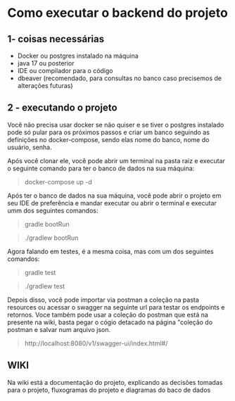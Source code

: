 # Como executar o backend do projeto

## 1- coisas necessárias
- Docker ou postgres instalado na máquina
- java 17 ou posterior
- IDE ou compilador para o código
- dbeaver (recomendado, para consultas no banco caso precisemos de alterações futuras)

## 2 - executando o projeto

Você não precisa usar docker se não quiser e se tiver o postgres instalado pode só pular
para os próximos passos e criar um banco seguindo as definições no docker-compose, sendo elas nome do banco, nome do usuário, senha.

Após você clonar ele, você pode abrir um terminal na pasta raiz e executar
o seguinte comando para ter o banco de dados na sua máquina:
> docker-compose up -d

Após ter o banco de dados na sua máquina, você pode abrir o projeto em seu IDE de preferência
e mandar executar ou abrir o terminal e executar umm dos seguintes comandos:
> gradle bootRun

> ./gradlew bootRun

Agora falando em testes, é a mesma coisa, mas com um dos seguintes comandos:
> gradle test

> ./gradlew test

Depois disso, você pode importar via postman a coleção na pasta resources ou acessar o swagger na seguinte url para testar os endpoints e retornos. Voce também pode usar a coleção
do postman que está na presente na wiki, basta pegar o cógio detacado na página "coleção do postman e salvar num arquivo json.

> http://localhost:8080/v1/swagger-ui/index.html#/

## WIKI
Na wiki está a documentação do projeto, explicando as decisões tomadas para o projeto, fluxogramas do projeto e diagramas do baco de dados